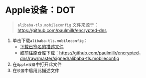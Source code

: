 # Apple设备：DOT

> ```alibaba-tls.mobileconfig```
> 文件来源于：<https://github.com/paulmillr/encrypted-dns>

1. 单击下载```alibaba-tls.mobileconfig```：
    - <a href="alibaba-tls.mobileconfig" target="_blank">下载已签名的描述文件</a>
    - 或前往原仓库下载：<https://github.com/paulmillr/encrypted-dns/raw/master/signed/alibaba-tls.mobileconfig>
2. 在```Apple设备```中打开此文件
3. 在```设置```中启用此描述文件